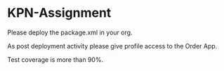 # KPN-Assignment

Please deploy the package.xml in your org.

As post deployment activity please give profile access to the Order App.

Test coverage is more than 90%.
